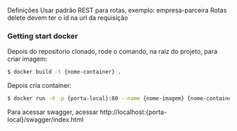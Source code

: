 Definições
Usar padrão REST para rotas, exemplo: empresa-parceira
Rotas delete devem ter o id na url da requisição

### Getting start docker
Depois do repositorio clonado, rode o comando, na raiz do projeto, para criar imagem:
```sh
$ docker build -t {nome-container} .
```

Depois cria container:
```sh
$ docker run -d -p {porta-local}:80 --name {nome-imagem} {nome-container} .
```

Para acessar  swagger, acessar http://localhost:{porta-local}/swagger/index.html